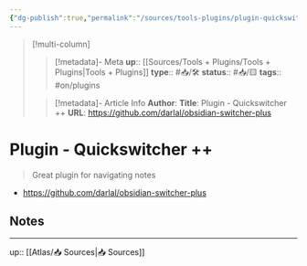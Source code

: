 ```yaml
---
{"dg-publish":true,"permalink":"/sources/tools-plugins/plugin-quickswitcher/"}
---
```


> [!multi-column]
>
>> [!metadata]- Meta
>> **up**:: [[Sources/Tools + Plugins/Tools + Plugins\|Tools + Plugins]]
>> **type**:: #📥/🛠 
>> **status**:: #📥/🟨 
>> **tags**:: #on/plugins 
>
>> [!metadata]- Article Info
>> **Author**: 
>> **Title**: Plugin - Quickswitcher ++
>> **URL**: https://github.com/darlal/obsidian-switcher-plus

# Plugin - Quickswitcher ++

> Great plugin for navigating notes

- https://github.com/darlal/obsidian-switcher-plus

## Notes

---
up:: [[Atlas/📥 Sources\|📥 Sources]]
